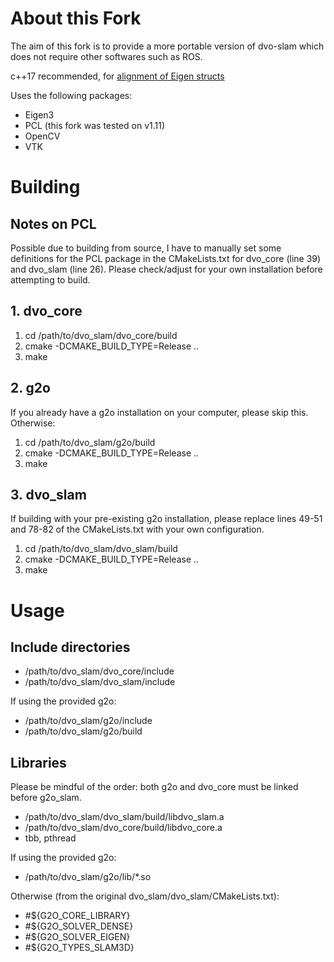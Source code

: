 # About this Fork
The aim of this fork is to provide a more portable version of dvo-slam which does not require other softwares such as ROS.

c++17 recommended, for [alignment of Eigen structs](https://eigen.tuxfamily.org/dox/group__TopicUnalignedArrayAssert.html)

Uses the following packages:

- Eigen3
- PCL (this fork was tested on v1.11)
- OpenCV
- VTK

# Building
## Notes on PCL
Possible due to building from source, I have to manually set some definitions for the PCL package in the CMakeLists.txt for dvo_core (line 39) and dvo_slam (line 26). Please check/adjust for your own installation before attempting to build.

## 1. dvo_core
1. cd /path/to/dvo\_slam/dvo\_core/build
2. cmake -DCMAKE\_BUILD\_TYPE=Release ..
3. make

## 2. g2o
If you already have a g2o installation on your computer, please skip this. Otherwise:

1. cd /path/to/dvo\_slam/g2o/build
2. cmake -DCMAKE\_BUILD\_TYPE=Release ..
3. make

## 3. dvo_slam
If building with your pre-existing g2o installation, please replace lines 49-51 and 78-82 of the CMakeLists.txt with your own configuration.

1. cd /path/to/dvo\_slam/dvo\_slam/build
2. cmake -DCMAKE\_BUILD\_TYPE=Release ..
3. make

# Usage

## Include directories

- /path/to/dvo\_slam/dvo\_core/include
- /path/to/dvo\_slam/dvo\_slam/include

If using the provided g2o:

- /path/to/dvo\_slam/g2o/include
- /path/to/dvo\_slam/g2o/build

## Libraries
Please be mindful of the order: both g2o and dvo\_core must be linked before g2o\_slam.

- /path/to/dvo\_slam/dvo\_slam/build/libdvo\_slam.a
- /path/to/dvo\_slam/dvo\_core/build/libdvo\_core.a
- tbb, pthread

If using the provided g2o:

- /path/to/dvo\_slam/g2o/lib/*.so

Otherwise (from the original dvo\_slam/dvo\_slam/CMakeLists.txt):

- #${G2O\_CORE\_LIBRARY}
- #${G2O\_SOLVER\_DENSE}
- #${G2O\_SOLVER\_EIGEN}
- #${G2O\_TYPES\_SLAM3D}

